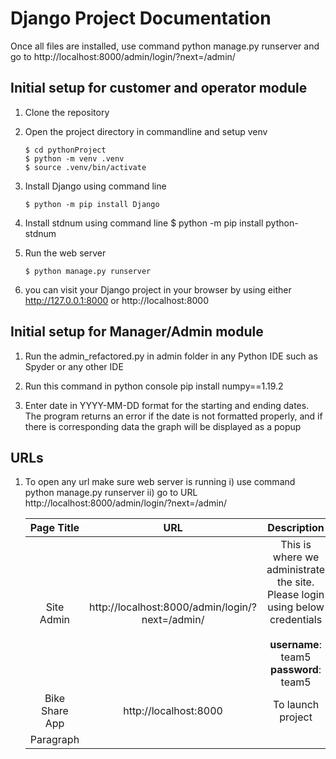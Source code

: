 <h1>Django Project Documentation</h1>

Once all files are installed, 
use command python manage.py runserver and go to
http://localhost:8000/admin/login/?next=/admin/



<h2>Initial setup for customer and operator module</h2>

1. Clone the repository
2. Open the project directory in commandline and setup venv

   ```
   $ cd pythonProject
   $ python -m venv .venv 
   $ source .venv/bin/activate
3. Install Django using command line
   ```
   $ python -m pip install Django
4. Install stdnum using command line
   $ python -m pip install python-stdnum
5. Run the web server
   ```
   $ python manage.py runserver
6. you can visit your Django project in your browser by using either http://127.0.0.1:8000 or http://localhost:8000

<h2>Initial setup for Manager/Admin module</h2>

1. Run the admin_refactored.py in admin folder in any Python IDE such as Spyder or any other IDE

2. Run this command in python console
   pip install numpy==1.19.2

3. Enter date in YYYY-MM-DD format for the starting and ending dates. The program returns an error if the date is not formatted properly, and if there is corresponding data the graph will be displayed as a popup

<h2>URLs</h2>

1. To open any url make sure web server is running 
       i) use command python manage.py runserver
      ii) go to URL http://localhost:8000/admin/login/?next=/admin/

     | Page Title      | URL  | Description |
     | :----:      |    :----:   |   :----: |
     | Site Admin      | http://localhost:8000/admin/login/?next=/admin/       | This is where we administrate the site.<br />Please login using below credentials <br /><br /><b>username</b>: team5 <b>password</b>: team5|
     | Bike Share App   | http://localhost:8000        | To launch project |
     | Paragraph   |         |  |